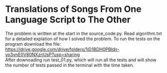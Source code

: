 # Translations of Songs From One Language Script to The Other
The problem is written at the start in the source_code.py. 
Read algorithm.txt for a detailed explation of how I solved the problem. 
To run the tests on the program download the file: https://drive.google.com/drive/folders/1jD1BDH0PBldir-yo3vnE0V80NXzriUsP?usp=sharing  
After downoading run test_01.py, which will run all the tests and will show the number of tests passed in the terminal with the time taken.
